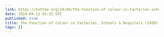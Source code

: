 ```yaml
---
link: https://kottke.org/24/04/the-function-of-colour-in-factories-schools-hospitals-1930
date: 2024-04-11 01:32 UTC
published: true
title: The Function of Colour in Factories, Schools & Hospitals (1930)
tags: []
---
```



